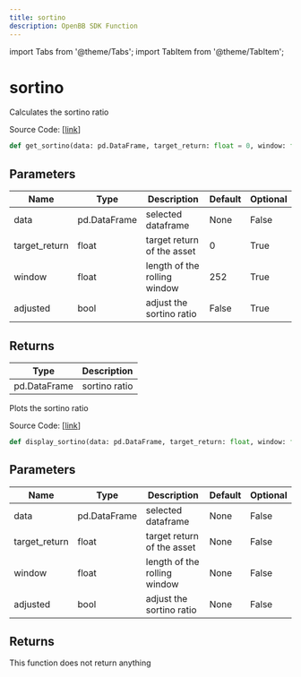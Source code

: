 ```yaml
---
title: sortino
description: OpenBB SDK Function
---
```


import Tabs from '@theme/Tabs';
import TabItem from '@theme/TabItem';

# sortino

<Tabs>
<TabItem value="model" label="Model" default>

Calculates the sortino ratio

Source Code: [[link](https://github.com/OpenBB-finance/OpenBBTerminal/tree/main/openbb_terminal/common/quantitative_analysis/qa_model.py#L562)]

```python
def get_sortino(data: pd.DataFrame, target_return: float = 0, window: float = 252, adjusted: bool = False) -> DataFrame
```
## Parameters

| Name | Type | Description | Default | Optional |
| ---- | ---- | ----------- | ------- | -------- |
| data | pd.DataFrame | selected dataframe | None | False |
| target_return | float | target return of the asset | 0 | True |
| window | float | length of the rolling window | 252 | True |
| adjusted | bool | adjust the sortino ratio | False | True |

## Returns

| Type | Description |
| ---- | ----------- |
| pd.DataFrame | sortino ratio |



</TabItem>
<TabItem value="view" label="View">

Plots the sortino ratio

Source Code: [[link](https://github.com/OpenBB-finance/OpenBBTerminal/tree/main/openbb_terminal/common/quantitative_analysis/qa_view.py#L1139)]

```python
def display_sortino(data: pd.DataFrame, target_return: float, window: float, adjusted: bool) -> None
```
## Parameters

| Name | Type | Description | Default | Optional |
| ---- | ---- | ----------- | ------- | -------- |
| data | pd.DataFrame | selected dataframe | None | False |
| target_return | float | target return of the asset | None | False |
| window | float | length of the rolling window | None | False |
| adjusted | bool | adjust the sortino ratio | None | False |

## Returns

This function does not return anything



</TabItem>
</Tabs>